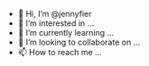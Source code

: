 - 👋 Hi, I’m @jennyfier
- 👀 I’m interested in ...
- 🌱 I’m currently learning ...
- 💞️ I’m looking to collaborate on ...
- 📫 How to reach me ...

<!---
jennyfier/jennyfier is a ✨ special ✨ repository because its `README.md` (this file) appears on your GitHub profile.
You can click the Preview link to take a look at your changes.
--->
